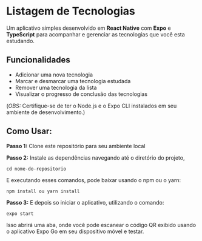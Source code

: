 # Listagem de Tecnologias
Um aplicativo simples desenvolvido em **React Native** com **Expo** e **TypeScript** para acompanhar e gerenciar as tecnologias que você esta estudando.

## Funcionalidades
- Adicionar uma nova tecnologia
- Marcar e desmarcar uma tecnologia estudada
- Remover uma tecnologia da lista
- Visualizar o progresso de conclusão das tecnologias

(*OBS:* Certifique-se de ter o Node.js e o Expo CLI instalados em seu ambiente de desenvolvimento.)

## Como Usar: 
 **Passo 1:** Clone este repositório para seu ambiente local

 **Passo 2:** Instale as dependências navegando até o diretório do projeto,

``` cd nome-do-repositorio ```

E executando esses comandos, pode baixar usando o npm ou o yarn:

``` npm install ou yarn install ```

**Passo 3:** E depois so iniciar o aplicativo, utilizando o comando: 

``` expo start ```

Isso abrirá uma aba, onde você pode escanear o código QR exibido usando o aplicativo Expo Go em seu dispositivo móvel e testar.


